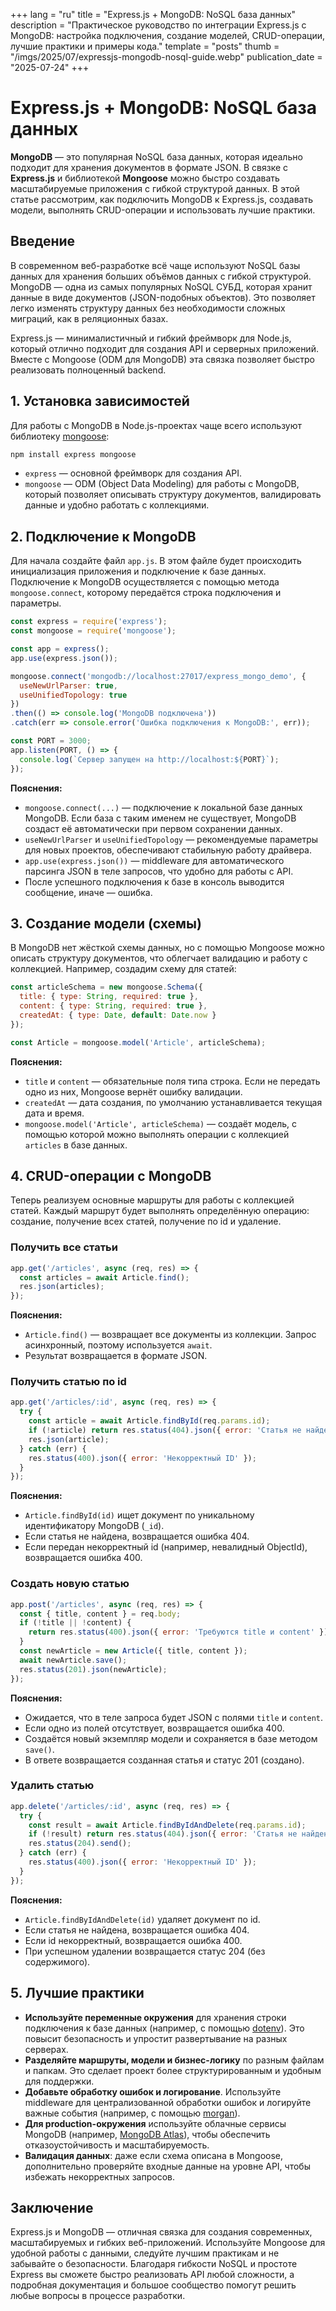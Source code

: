 +++
lang = "ru"
title = "Express.js + MongoDB: NoSQL база данных"
description = "Практическое руководство по интеграции Express.js с MongoDB: настройка подключения, создание моделей, CRUD-операции, лучшие практики и примеры кода."
template = "posts"
thumb = "/imgs/2025/07/expressjs-mongodb-nosql-guide.webp"
publication_date = "2025-07-24"
+++

# Express.js + MongoDB: NoSQL база данных

**MongoDB** — это популярная NoSQL база данных, которая идеально подходит для хранения документов в формате JSON. В связке с **Express.js** и библиотекой **Mongoose** можно быстро создавать масштабируемые приложения с гибкой структурой данных. В этой статье рассмотрим, как подключить MongoDB к Express.js, создавать модели, выполнять CRUD-операции и использовать лучшие практики.

## Введение

В современном веб-разработке всё чаще используют NoSQL базы данных для хранения больших объёмов данных с гибкой структурой. MongoDB — одна из самых популярных NoSQL СУБД, которая хранит данные в виде документов (JSON-подобных объектов). Это позволяет легко изменять структуру данных без необходимости сложных миграций, как в реляционных базах.

Express.js — минималистичный и гибкий фреймворк для Node.js, который отлично подходит для создания API и серверных приложений. Вместе с Mongoose (ODM для MongoDB) эта связка позволяет быстро реализовать полноценный backend.

## 1. Установка зависимостей

Для работы с MongoDB в Node.js-проектах чаще всего используют библиотеку [mongoose](https://mongoosejs.com/):

```bash
npm install express mongoose
```

- `express` — основной фреймворк для создания API.
- `mongoose` — ODM (Object Data Modeling) для работы с MongoDB, который позволяет описывать структуру документов, валидировать данные и удобно работать с коллекциями.

## 2. Подключение к MongoDB

Для начала создайте файл `app.js`. В этом файле будет происходить инициализация приложения и подключение к базе данных. Подключение к MongoDB осуществляется с помощью метода `mongoose.connect`, которому передаётся строка подключения и параметры.

```js
const express = require('express');
const mongoose = require('mongoose');

const app = express();
app.use(express.json());

mongoose.connect('mongodb://localhost:27017/express_mongo_demo', {
  useNewUrlParser: true,
  useUnifiedTopology: true
})
.then(() => console.log('MongoDB подключена'))
.catch(err => console.error('Ошибка подключения к MongoDB:', err));

const PORT = 3000;
app.listen(PORT, () => {
  console.log(`Сервер запущен на http://localhost:${PORT}`);
});
```

**Пояснения:**
- `mongoose.connect(...)` — подключение к локальной базе данных MongoDB. Если база с таким именем не существует, MongoDB создаст её автоматически при первом сохранении данных.
- `useNewUrlParser` и `useUnifiedTopology` — рекомендуемые параметры для новых проектов, обеспечивают стабильную работу драйвера.
- `app.use(express.json())` — middleware для автоматического парсинга JSON в теле запросов, что удобно для работы с API.
- После успешного подключения к базе в консоль выводится сообщение, иначе — ошибка.

## 3. Создание модели (схемы)

В MongoDB нет жёсткой схемы данных, но с помощью Mongoose можно описать структуру документов, что облегчает валидацию и работу с коллекцией. Например, создадим схему для статей:

```js
const articleSchema = new mongoose.Schema({
  title: { type: String, required: true },
  content: { type: String, required: true },
  createdAt: { type: Date, default: Date.now }
});

const Article = mongoose.model('Article', articleSchema);
```

**Пояснения:**
- `title` и `content` — обязательные поля типа строка. Если не передать одно из них, Mongoose вернёт ошибку валидации.
- `createdAt` — дата создания, по умолчанию устанавливается текущая дата и время.
- `mongoose.model('Article', articleSchema)` — создаёт модель, с помощью которой можно выполнять операции с коллекцией `articles` в базе данных.

## 4. CRUD-операции с MongoDB

Теперь реализуем основные маршруты для работы с коллекцией статей. Каждый маршрут будет выполнять определённую операцию: создание, получение всех статей, получение по id и удаление.

### Получить все статьи

```js
app.get('/articles', async (req, res) => {
  const articles = await Article.find();
  res.json(articles);
});
```

**Пояснения:**
- `Article.find()` — возвращает все документы из коллекции. Запрос асинхронный, поэтому используется `await`.
- Результат возвращается в формате JSON.

### Получить статью по id

```js
app.get('/articles/:id', async (req, res) => {
  try {
    const article = await Article.findById(req.params.id);
    if (!article) return res.status(404).json({ error: 'Статья не найдена' });
    res.json(article);
  } catch (err) {
    res.status(400).json({ error: 'Некорректный ID' });
  }
});
```

**Пояснения:**
- `Article.findById(id)` ищет документ по уникальному идентификатору MongoDB (`_id`).
- Если статья не найдена, возвращается ошибка 404.
- Если передан некорректный id (например, невалидный ObjectId), возвращается ошибка 400.

### Создать новую статью

```js
app.post('/articles', async (req, res) => {
  const { title, content } = req.body;
  if (!title || !content) {
    return res.status(400).json({ error: 'Требуются title и content' });
  }
  const newArticle = new Article({ title, content });
  await newArticle.save();
  res.status(201).json(newArticle);
});
```

**Пояснения:**
- Ожидается, что в теле запроса будет JSON с полями `title` и `content`.
- Если одно из полей отсутствует, возвращается ошибка 400.
- Создаётся новый экземпляр модели и сохраняется в базе методом `save()`.
- В ответе возвращается созданная статья и статус 201 (создано).

### Удалить статью

```js
app.delete('/articles/:id', async (req, res) => {
  try {
    const result = await Article.findByIdAndDelete(req.params.id);
    if (!result) return res.status(404).json({ error: 'Статья не найдена' });
    res.status(204).send();
  } catch (err) {
    res.status(400).json({ error: 'Некорректный ID' });
  }
});
```

**Пояснения:**
- `Article.findByIdAndDelete(id)` удаляет документ по id.
- Если статья не найдена, возвращается ошибка 404.
- Если id некорректный, возвращается ошибка 400.
- При успешном удалении возвращается статус 204 (без содержимого).

## 5. Лучшие практики

- **Используйте переменные окружения** для хранения строки подключения к базе данных (например, с помощью [dotenv](https://www.npmjs.com/package/dotenv)). Это повысит безопасность и упростит развертывание на разных серверах.
- **Разделяйте маршруты, модели и бизнес-логику** по разным файлам и папкам. Это сделает проект более структурированным и удобным для поддержки.
- **Добавьте обработку ошибок и логирование**. Используйте middleware для централизованной обработки ошибок и логируйте важные события (например, с помощью [morgan](https://www.npmjs.com/package/morgan)).
- **Для production-окружения** используйте облачные сервисы MongoDB (например, [MongoDB Atlas](https://www.mongodb.com/atlas)), чтобы обеспечить отказоустойчивость и масштабируемость.
- **Валидация данных**: даже если схема описана в Mongoose, дополнительно проверяйте входные данные на уровне API, чтобы избежать некорректных запросов.

## Заключение

Express.js и MongoDB — отличная связка для создания современных, масштабируемых и гибких веб-приложений. Используйте Mongoose для удобной работы с данными, следуйте лучшим практикам и не забывайте о безопасности. Благодаря гибкости NoSQL и простоте Express вы сможете быстро реализовать API любой сложности, а подробная документация и большое сообщество помогут решить любые вопросы в процессе разработки. 